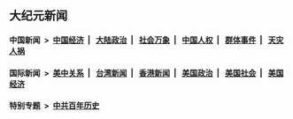 ## 大纪元新闻

#### 中国新闻 &nbsp;>&nbsp; [中国经济](indexes/ncid283/README.md?11280445) &nbsp;| &nbsp; [大陆政治](indexes/ncid277/README.md?11280445) &nbsp;| &nbsp; [社会万象](indexes/ncid282/README.md?11280445) &nbsp;| &nbsp; [中国人权](indexes/ncid278/README.md?11280445) &nbsp;| &nbsp; [群体事件](indexes/ncid279/README.md?11280445) &nbsp;| &nbsp; [天灾人祸](indexes/ncid280/README.md?11280445)

#### 国际新闻 &nbsp;>&nbsp; [美中关系](indexes/nf1412576/README.md?11280445) &nbsp;| &nbsp; [台湾新闻](indexes/ncid1349361/README.md?11280445) &nbsp;| &nbsp; [香港新闻](indexes/ncid1349362/README.md?11280445) &nbsp;| &nbsp; [美国政治](indexes/ncid1078159/README.md?11280445) &nbsp;| &nbsp; [美国社会](indexes/ncid1078160/README.md?11280445) &nbsp;| &nbsp; [美国经济](indexes/ncid1078158/README.md?11280445)

#### 特别专题 &nbsp;>&nbsp; [中共百年历史](https://github.com/epoch-news/epoch-special/blob/master/README.md?11280445)  
